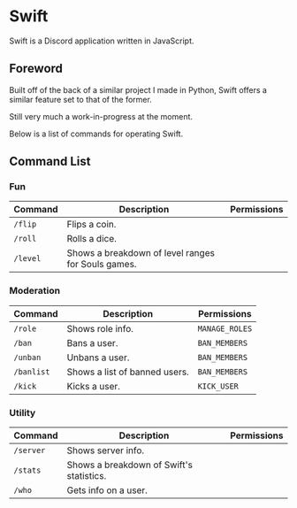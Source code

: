 # Swift
Swift is a Discord application written in JavaScript.

## Foreword

Built off of the back of a similar project I made in Python, Swift offers a similar feature set to that of the former.

Still very much a work-in-progress at the moment.

Below is a list of commands for operating Swift.

## Command List

### Fun

| Command | Description | Permissions |
| --- | --- | --- |
| `/flip` | Flips a coin. | 
| `/roll` | Rolls a dice. |
| `/level` | Shows a breakdown of level ranges for Souls games. |

### Moderation

| Command | Description | Permissions |
| --- | --- | --- |
| `/role` | Shows role info. | `MANAGE_ROLES` |
| `/ban` | Bans a user. | `BAN_MEMBERS` |
| `/unban` | Unbans a user. | `BAN_MEMBERS` |
| `/banlist` | Shows a list of banned users. | `BAN_MEMBERS` |
| `/kick` | Kicks a user. | `KICK_USER` |

### Utility

| Command | Description | Permissions |
| --- | --- | --- |
| `/server` | Shows server info. |
| `/stats` | Shows a breakdown of Swift's statistics. |
| `/who` | Gets info on a user. |
